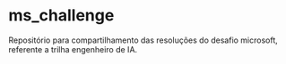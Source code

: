 # ms_challenge
Repositório para compartilhamento das resoluções do desafio microsoft, referente a trilha engenheiro de IA.
